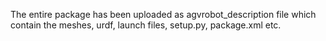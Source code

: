 The entire package has been uploaded as agvrobot_description file which contain the meshes, urdf, launch files, setup.py, package.xml etc.
